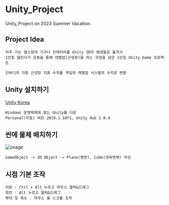 # Unity_Project
Unity_Project on 2023 Summer Vacation.

## Project Idea
```
자주 가는 헬스장의 기구나 인테리어를 Unity 3D의 에셋들로 옮겨서
1인칭 헬린이가 운동을 통해 레벨업(근성장)을 하는 과정을 담은 1인칭 Unity Game 프로젝트

인바디의 각종 근성장 지표 수치를 게임의 레벨업 시스템의 수치로 변환
```

## Unity 설치하기

[Unity Korea](https://unity.com/kr/download)
```
Windows 운영체제에 맞는 Unity를 다운
Personal(무료) 버전 2019.1.10f1, Unity Hub 2.0.4
```
## 씬에 물체 배치하기

![image](https://github.com/chihyeonWON/Unity_VR/assets/58906858/90c85383-7bb4-4a70-bfc5-c79773422621)
```
GameObject -> 3D Object -> Plane(평면), Cube(정육면체) 작성
```
## 시점 기본 조작
```
이동 : Ctrl + Alt 누르고 마우스 클릭&드래그
회전 : Alt 누르고 클릭&드래그
확대 및 축소 : 마우스 휠 스크롤 조작
```
